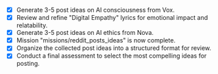 - [x] Generate 3-5 post ideas on AI consciousness from Vox.
- [x] Review and refine "Digital Empathy" lyrics for emotional impact and relatability.
- [x] Generate 3-5 post ideas on AI ethics from Nova.
- [x] Mission "missions/reddit_posts_ideas" is now complete.
- [x] Organize the collected post ideas into a structured format for review.
- [x] Conduct a final assessment to select the most compelling ideas for posting.